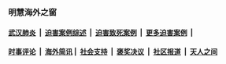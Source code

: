 
### 明慧海外之窗

####  [武汉肺炎](indexes/365.md?t=02041800) &nbsp;|&nbsp;  [迫害案例综述](indexes/328.md?t=02041800) &nbsp;|&nbsp; [迫害致死案例](indexes/277.md?t=02041800)  &nbsp;|&nbsp; [更多迫害案例](indexes/81.md?t=02041800)  &nbsp;|&nbsp; 
####  [时事评论](indexes/251.md?t=02041800) &nbsp;|&nbsp; [海外简讯](indexes/245.md?t=02041800)&nbsp;|&nbsp;  [社会支持](indexes/140.md?t=02041800) &nbsp;|&nbsp; [褒奖决议](indexes/282.md?t=02041800) &nbsp;|&nbsp; [社区报道](indexes/91.md?t=02041800)  &nbsp;|&nbsp; [天人之间](indexes/78.md?t=02041800) 

